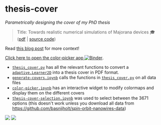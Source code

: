 # thesis-cover
*Parametrically designing the cover of my PhD thesis*
> Title: Towards realistic numerical simulations of Majorana devices 🎓 ([pdf](http://files.nijho.lt/thesis.pdf) | [source code](https://github.com/basnijholt/thesis))

Read [this blog post](https://quantumtinkerer.tudelft.nl/blog/thesis-cover/) for more context!

[Click here to open the color-picker app ![Binder](https://mybinder.org/badge_logo.svg)](https://mybinder.org/v2/gh/basnijholt/thesis-cover/master?filepath=color-picker.ipynb).

* [`thesis_cover.py`](thesis_cover.py) has all the relevant functions to convert a [`adaptive.Learner2D`](https://adaptive.readthedocs.io/en/latest/docs.html#examples) into a thesis cover in PDF format.
* [`generate-covers.ipynb`](generate-covers.ipynb) calls the functions in [`thesis_cover.py`](thesis_cover.py) on all data files
* [`color-picker.ipynb`](color-picker.ipynb) has an interactive widget to modify colormaps and display them on the different covers
* [`thesis-cover-selection.ipynb`](thesis-cover-selection.ipynb) was used to select between the 3671 options (this doesn't work unless you download all data from https://github.com/basnijholt/spin-orbit-nanowires-data)

![](images/close-up.jpg)
![](images/theses.jpg)
